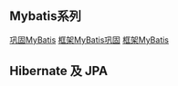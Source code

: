 ## Mybatis系列
[巩固MyBatis](巩固MyBatis.md)
[框架MyBatis巩固](../JavaEE/框架MyBatis巩固.md)
[框架MyBatis](../JavaWeb/框架MyBatis.md)

## Hibernate 及 JPA
